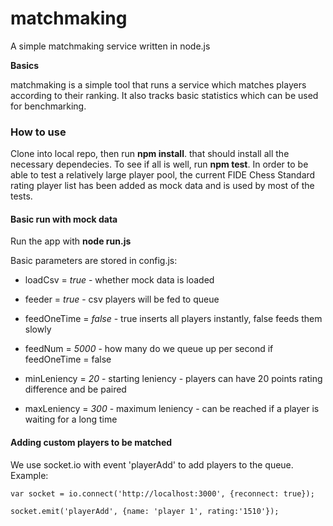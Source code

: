 # matchmaking
A simple matchmaking service written in node.js

**Basics**

matchmaking is a simple tool that runs a service which matches players according to their ranking. It also tracks basic statistics
which can be used for benchmarking.

**<h3>How to use</h3>**

Clone into local repo, then run **npm install**. that should install all the necessary dependecies.
To see if all is well, run **npm test**. In order to be able to test a relatively large player pool, 
the current FIDE Chess Standard rating player list has been added as mock data and is used by most of the tests.

**<h4>Basic run with mock data</h4>**
Run the app with **node run.js**


Basic parameters are stored in config.js:

* loadCsv = *true* - whether mock data is loaded

* feeder = *true* - csv players will be fed to queue

* feedOneTime = *false* - true inserts all players instantly, false feeds them slowly

* feedNum = *5000* - how many do we queue up per second if feedOneTime = false

* minLeniency = *20* - starting leniency - players can have 20 points rating difference and be paired

* maxLeniency = *300* - maximum leniency - can be reached if a player is waiting for a long time

**<h4>Adding custom players to be matched</h4>**

We use socket.io with event 'playerAdd' to add players to the queue. Example:

`var socket = io.connect('http://localhost:3000', {reconnect: true});`

`socket.emit('playerAdd', {name: 'player 1', rating:'1510'});`



